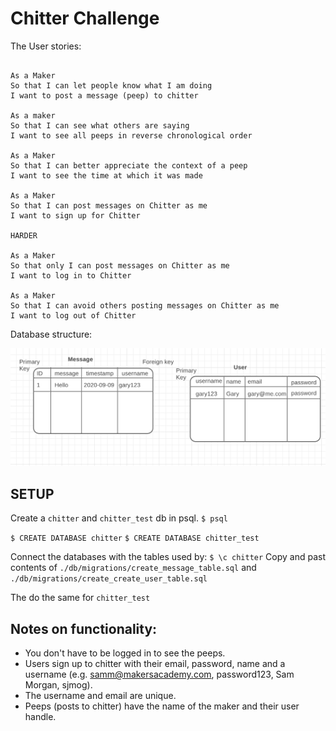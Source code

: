# Chitter Challenge

The User stories:

```

As a Maker
So that I can let people know what I am doing
I want to post a message (peep) to chitter

As a maker
So that I can see what others are saying
I want to see all peeps in reverse chronological order

As a Maker
So that I can better appreciate the context of a peep
I want to see the time at which it was made

As a Maker
So that I can post messages on Chitter as me
I want to sign up for Chitter

HARDER

As a Maker
So that only I can post messages on Chitter as me
I want to log in to Chitter

As a Maker
So that I can avoid others posting messages on Chitter as me
I want to log out of Chitter

```

Database structure:

![](database.png)

## SETUP

Create a `chitter` and `chitter_test` db in psql.
`$ psql`

`$ CREATE DATABASE chitter`
`$ CREATE DATABASE chitter_test`

Connect the databases with the tables used by:
`$ \c chitter`
Copy and past contents of `./db/migrations/create_message_table.sql`
and `./db/migrations/create_create_user_table.sql`

The do the same for `chitter_test`

## Notes on functionality:

- You don't have to be logged in to see the peeps.
- Users sign up to chitter with their email, password, name and a username (e.g. samm@makersacademy.com, password123, Sam Morgan, sjmog).
- The username and email are unique.
- Peeps (posts to chitter) have the name of the maker and their user handle.
